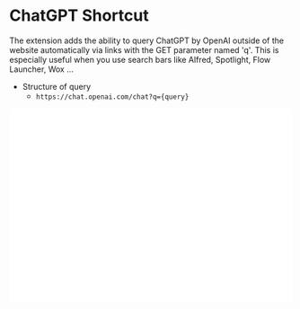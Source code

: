 # ChatGPT Shortcut

The extension adds the ability to query ChatGPT by OpenAI outside of the website automatically via links with the GET parameter named 'q'. This is especially useful when you use search bars like Alfred, Spotlight, Flow Launcher, Wox ...

- Structure of query
	- `https://chat.openai.com/chat?q={query}`

![](screencast.gif)